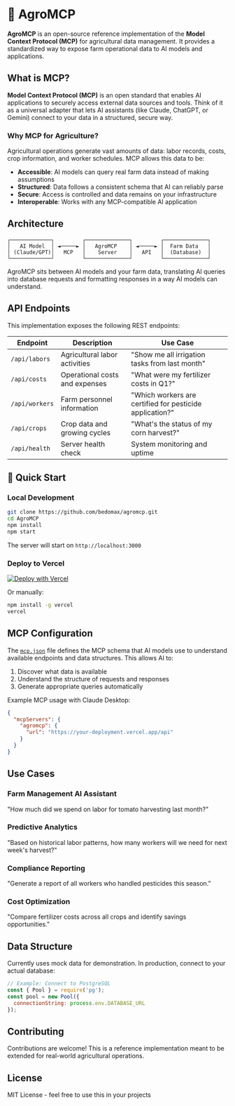 # 🌾 AgroMCP

**AgroMCP** is an open-source reference implementation of the **Model Context Protocol (MCP)** for agricultural data management. It provides a standardized way to expose farm operational data to AI models and applications.

## What is MCP?

**Model Context Protocol (MCP)** is an open standard that enables AI applications to securely access external data sources and tools. Think of it as a universal adapter that lets AI assistants (like Claude, ChatGPT, or Gemini) connect to your data in a structured, secure way.

### Why MCP for Agriculture?

Agricultural operations generate vast amounts of data: labor records, costs, crop information, and worker schedules. MCP allows this data to be:

- **Accessible**: AI models can query real farm data instead of making assumptions
- **Structured**: Data follows a consistent schema that AI can reliably parse
- **Secure**: Access is controlled and data remains on your infrastructure
- **Interoperable**: Works with any MCP-compatible AI application

## Architecture

```
┌─────────────┐         ┌──────────────┐         ┌──────────────┐
│   AI Model  │ ◄─────► │   AgroMCP    │ ◄─────► │  Farm Data   │
│ (Claude/GPT)│   MCP   │    Server    │   API   │  (Database)  │
└─────────────┘         └──────────────┘         └──────────────┘
```

AgroMCP sits between AI models and your farm data, translating AI queries into database requests and formatting responses in a way AI models can understand.

## API Endpoints

This implementation exposes the following REST endpoints:

| Endpoint | Description | Use Case |
|----------|-------------|----------|
| `/api/labors` | Agricultural labor activities | "Show me all irrigation tasks from last month" |
| `/api/costs` | Operational costs and expenses | "What were my fertilizer costs in Q1?" |
| `/api/workers` | Farm personnel information | "Which workers are certified for pesticide application?" |
| `/api/crops` | Crop data and growing cycles | "What's the status of my corn harvest?" |
| `/api/health` | Server health check | System monitoring and uptime |

## 🚀 Quick Start

### Local Development

```bash
git clone https://github.com/bedomax/agromcp.git
cd AgroMCP
npm install
npm start
```

The server will start on `http://localhost:3000`

### Deploy to Vercel

[![Deploy with Vercel](https://vercel.com/button)](https://vercel.com/new/clone?repository-url=https://github.com/bedomax/agromcp)

Or manually:

```bash
npm install -g vercel
vercel
```

## MCP Configuration

The [`mcp.json`](./mcp.json) file defines the MCP schema that AI models use to understand available endpoints and data structures. This allows AI to:

1. Discover what data is available
2. Understand the structure of requests and responses
3. Generate appropriate queries automatically

Example MCP usage with Claude Desktop:

```json
{
  "mcpServers": {
    "agromcp": {
      "url": "https://your-deployment.vercel.app/api"
    }
  }
}
```

## Use Cases

### Farm Management AI Assistant
"How much did we spend on labor for tomato harvesting last month?"

### Predictive Analytics
"Based on historical labor patterns, how many workers will we need for next week's harvest?"

### Compliance Reporting
"Generate a report of all workers who handled pesticides this season."

### Cost Optimization
"Compare fertilizer costs across all crops and identify savings opportunities."

## Data Structure

Currently uses mock data for demonstration. In production, connect to your actual database:

```javascript
// Example: Connect to PostgreSQL
const { Pool } = require('pg');
const pool = new Pool({
  connectionString: process.env.DATABASE_URL
});
```

## Contributing

Contributions are welcome! This is a reference implementation meant to be extended for real-world agricultural operations.

## License

MIT License - feel free to use this in your projects
